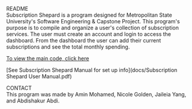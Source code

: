 README</br>
Subscription Shepard is a program designed for Metropolitan State University's Software Engineering & Capstone Project. 
This program's purpose is to compile and organize a user's collection of subscription services. The user must create an account and login to access the dashboard. 
From the dashboard the user can add their current subscriptions and see the total monthly spending.</br>

[To view the main code, click here](src/main/java/edu/metro/subscriptionshepard)

[See Subscription Shepard Manual for set up info](docs/Subscription Shepard User Manual.pdf)

CONTACT</br>
This program was made by Amin Mohamed, Nicole Golden, Jaileia Yang, and Abdishakur Abdi.
